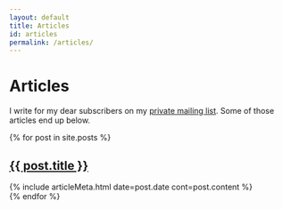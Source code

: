 ```yaml
---
layout: default
title: Articles
id: articles
permalink: /articles/
---
```


# Articles

I write for my dear subscribers on my [private mailing list](/signup/). Some of those articles end up below.

<div>
{% for post in site.posts %}
	<div class="articleList-article">
		<h2 class="articleList-articleTitle"><a href="{{ post.url }}">{{ post.title }}</a></h2>
		{% include articleMeta.html date=post.date cont=post.content %}
	</div>
{% endfor %}
</div>